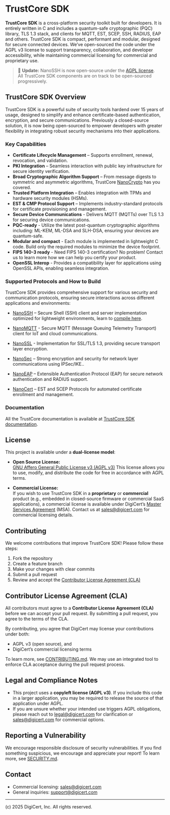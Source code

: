 # TrustCore SDK
 
**TrustCore SDK** is a cross-platform security toolkit built for developers. It is entirely written in C and includes a quantum-safe cryptographic (PQC) library, TLS 1.3 stack, and clients for MQTT, EST, SCEP, SSH, RADIUS, EAP and others. TrustCore SDK is compact, performant and modular, designed for secure connected devices. We’ve open-sourced the code under the AGPL v3 license to support transparency, collaboration, and developer accessibility, while maintaining commercial licensing for commercial and proprietary use.

> 📢 **Update:** NanoSSH is now open-source under the [AGPL license](LICENSE.md).  
> All TrustCore SDK components are on track to be open-sourced progressively.

## TrustCore SDK Overview  

TrustCore SDK is a powerful suite of security tools hardend over 15 years of usage, designed to simplify and enhance certificate-based authentication, encryption, and secure communications. Previously a closed-source solution, it is now being open-sourced to empower developers with greater flexibility in integrating robust security mechanisms into their applications.  

### **Key Capabilities**

- **Certificate Lifecycle Management** – Supports enrollment, renewal, revocation, and validation.  
- **PKI Integration** – Seamless interaction with public key infrastructure for secure identity verification.  
- **Broad Cryptographic Algorithm Support** – From message digests to symmetric and asymmetric algorithms, TrustCore [NanoCrypto](https://dev.digicert.com/en/trustcore-sdk/nanocrypto.html) has you covered.  
- **Trusted Platform Integration** – Enables integration with TPMs and hardware security modules (HSMs).  
- **EST & CMP Protocol Support** – Implements industry-standard protocols for certificate provisioning and management.
- **Secure Device Communications** - Delivers MQTT (MQTTs) over TLS 1.3 for securing device communications.
- **PQC-ready** - Utilize the latest post-quantum cryptographic algorithms including: ML-KEM, ML-DSA and SLH-DSA, ensuring your devices are quantum-safe.
- **Modular and compact** - Each module is implemented in lightweight C code. Build only the required modules to minimize the device footprint.
- **FIPS 140-3 ready** - Need FIPS 140-3 certification? No problem! Contact us to learn more how we can help you certify your product.
- **OpenSSL Interop** - Provides a compatibility layer for applications using OpenSSL APIs, enabling seamless integration.

### **Supported Protocols and How to Build**

TrustCore SDK provides comprehensive support for various security and communication protocols, ensuring secure interactions across different applications and environments:

- [NanoSSH](https://dev.digicert.com/en/trustcore-sdk/nanossh.html) – Secure Shell (SSH) client and server implementation optimized for lightweight environments, learn to [compile here](https://dev.digicert.com/en/trustcore-sdk/nanossh/nanossh-client-user-guide/nanossh-client-overview.html#generate-nanossh-client-quick-build).

- [NanoMQTT](https://dev.digicert.com/en/trustcore-sdk/nanomqtt.html) - Secure MQTT (Message Queuing Telemetry Transport) client for IoT and cloud communications.

- [NanoSSL](https://dev.digicert.com/en/trustcore-sdk/nanossl.html) - Implementation for SSL/TLS 1.3, providing secure transport layer encryption.

- [NanoSec](https://dev.digicert.com/en/trustcore-sdk/nanosec.html) – Strong encryption and security for network layer communications using IPSec/IKE..

- [NanoEAP]() – Extensible Authentication Protocol (EAP) for secure network authentication and RADIUS support.

- [NanoCert](https://dev.digicert.com/en/trustcore-sdk/nanocert.html) – EST and SCEP Protocols for automated certificate enrollment and management.

### **Documentation**

All the TrustCore documentation is available at [TrustCore SDK documentation](https://dev.digicert.com/en/trustcore-sdk.html).  

## License

This project is available under a **dual-license model**:

- **Open Source License:**  
  [GNU Affero General Public License v3 (AGPL v3)](./LICENSE.md)
  This license allows you to use, modify, and distribute the code for free in accordance with AGPL terms.

- **Commercial License:**  
If you wish to use TrustCore SDK in a **proprietary** or **commercial** product (e.g., embedded in closed-source firmware or commercial SaaS applications), a commercial license is available under DigiCert’s [Master Services Agreement](https://www.digicert.com/master-services-agreement/) (MSA).  Contact us at [sales@digicert.com](mailto:sales@digicert.com) for commercial licensing details.

## Contributing

We welcome contributions that improve TrustCore SDK! Please follow these steps:

1. Fork the repository
2. Create a feature branch
3. Make your changes with clear commits
4. Submit a pull request
5. Review and accept the [Contributor License Agreement (CLA)](CONTRIBUTING.md)

## Contributor License Agreement (CLA)

All contributors must agree to a **Contributor License Agreement (CLA)** before we can accept your pull request. By submitting a pull request, you agree to the terms of the CLA.

By contributing, you agree that DigiCert may license your contributions under both:

- AGPL v3 (open source), and
- DigiCert’s commercial licensing terms

To learn more, see [CONTRIBUTING.md](CONTRIBUTING.md). We may use an integrated tool to enforce CLA acceptance during the pull request process.

## Legal and Compliance Notes

- This project uses a **copyleft license (AGPL v3)**. If you include this code in a larger application, you may be required to release the source of that application under AGPL.
- If you are unsure whether your intended use triggers AGPL obligations, please reach out to [legal@digicert.com](mailto:opensourcelegal@digicert.com) for clarification or [sales@digicert.com](mailto:sales@digicert.com) for commercial options.

## Reporting a Vulnerability

We encourage responsible disclosure of security vulnerabilities.
If you find something suspicious, we encourage and appreciate your report! To learn more, see [SECURITY.md](SECURITY.md).

## Contact

- Commercial licensing: [sales@digicert.com](mailto:sales@digicert.com)
- General inquiries: [support@digicert.com](mailto:support@digicert.com)

---

(c) 2025 DigiCert, Inc. All rights reserved.
